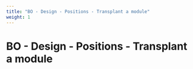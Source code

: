 ```yaml
---
title: "BO - Design - Positions - Transplant a module"
weight: 1
---
```


# BO - Design - Positions - Transplant a module
